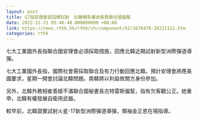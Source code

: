 ```yaml
---
layout: post
title: G7指安理會該回應試射　北韓稱有權自衛責聯合國偏幫
date: 2022-11-21 05:46:48.000000000 +08:00
link: https://news.rthk.hk/rthk/ch/component/k2/1676476-20221121.htm
categories: rthk
---
```


七大工業國外長指聯合國安理會必須採取措施，回應北韓近期試射新型洲際彈道導彈。

七大工業國外長指，國際社會需採取聯合及有力行動回應北韓。預計安理會將應美國要求，星期一開會討論北韓問題。南韓將以利益攸關方身份參加。

另外，北韓外務相崔善姬不滿聯合國秘書長古特雷斯偏幫，指有欠客觀公正。她重申，北韓有權發展自衛用武器。

較早前，北韓證實試射火星-17新型洲際彈道導彈，領袖金正恩在場指導。
